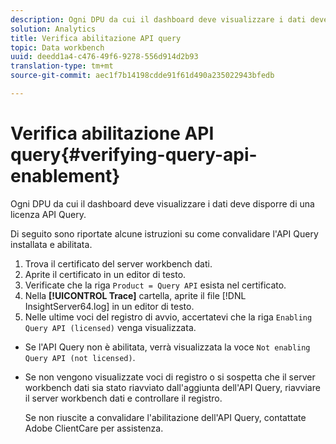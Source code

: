 ```yaml
---
description: Ogni DPU da cui il dashboard deve visualizzare i dati deve disporre di una licenza API Query.
solution: Analytics
title: Verifica abilitazione API query
topic: Data workbench
uuid: deedd1a4-c476-49f6-9278-556d914d2b93
translation-type: tm+mt
source-git-commit: aec1f7b14198cdde91f61d490a235022943bfedb

---
```



# Verifica abilitazione API query{#verifying-query-api-enablement}

Ogni DPU da cui il dashboard deve visualizzare i dati deve disporre di una licenza API Query.

Di seguito sono riportate alcune istruzioni su come convalidare l&#39;API Query installata e abilitata.

1. Trova il certificato del server workbench dati.
1. Aprite il certificato in un editor di testo.
1. Verificate che la riga `Product = Query API` esista nel certificato.
1. Nella **[!UICONTROL Trace]** cartella, aprite il file [!DNL InsightServer64.log] in un editor di testo.
1. Nelle ultime voci del registro di avvio, accertatevi che la riga `Enabling Query API (licensed)` venga visualizzata.

* Se l&#39;API Query non è abilitata, verrà visualizzata la voce `Not enabling Query API (not licensed)`.
* Se non vengono visualizzate voci di registro o si sospetta che il server workbench dati sia stato riavviato dall&#39;aggiunta dell&#39;API Query, riavviare il server workbench dati e controllare il registro.

   Se non riuscite a convalidare l&#39;abilitazione dell&#39;API Query, contattate Adobe ClientCare per assistenza.

